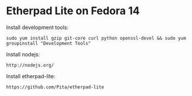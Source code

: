 # Etherpad Lite on Fedora 14

Install development tools:

    sudo yum install gzip git-core curl python openssl-devel && sudo yum groupinstall "Development Tools"

Install nodejs:

    http://nodejs.org/

Install etherpad-lite:

    https://github.com/Pita/etherpad-lite

